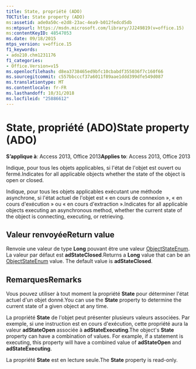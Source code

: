```yaml
---
title: State, propriété (ADO)
TOCTitle: State property (ADO)
ms:assetid: ade0a50c-e2d8-23ac-4ea9-b012fedcd5db
ms:mtpsurl: https://msdn.microsoft.com/library/JJ249819(v=office.15)
ms:contentKeyID: 48547053
ms.date: 09/18/2015
mtps_version: v=office.15
f1_keywords:
- ado210.chm1231176
f1_categories:
- Office.Version=v15
ms.openlocfilehash: d8ea3738465ed9bfc10cbabdf355036f7c160f66
ms.sourcegitcommit: c557bbcccf37a6011f89aae1ddd399dfe549d087
ms.translationtype: MT
ms.contentlocale: fr-FR
ms.lasthandoff: 10/31/2018
ms.locfileid: "25886612"
---
```

# <a name="state-property-ado"></a><span data-ttu-id="fbc9a-102">State, propriété (ADO)</span><span class="sxs-lookup"><span data-stu-id="fbc9a-102">State property (ADO)</span></span>


<span data-ttu-id="fbc9a-103">**S’applique à**: Access 2013, Office 2013</span><span class="sxs-lookup"><span data-stu-id="fbc9a-103">**Applies to**: Access 2013, Office 2013</span></span>

<span data-ttu-id="fbc9a-104">Indique, pour tous les objets applicables, si l'état de l'objet est ouvert ou fermé.</span><span class="sxs-lookup"><span data-stu-id="fbc9a-104">Indicates for all applicable objects whether the state of the object is open or closed.</span></span>

<span data-ttu-id="fbc9a-105">Indique, pour tous les objets applicables exécutant une méthode asynchrone, si l'état actuel de l'objet est « en cours de connexion », « en cours d'exécution » ou « en cours d'extraction ».</span><span class="sxs-lookup"><span data-stu-id="fbc9a-105">Indicates for all applicable objects executing an asynchronous method, whether the current state of the object is connecting, executing, or retrieving.</span></span>

## <a name="return-value"></a><span data-ttu-id="fbc9a-106">Valeur renvoyée</span><span class="sxs-lookup"><span data-stu-id="fbc9a-106">Return value</span></span>

<span data-ttu-id="fbc9a-p101">Renvoie une valeur de type **Long** pouvant être une valeur [ObjectStateEnum](objectstateenum.md). La valeur par défaut est **adStateClosed**.</span><span class="sxs-lookup"><span data-stu-id="fbc9a-p101">Returns a **Long** value that can be an [ObjectStateEnum](objectstateenum.md) value. The default value is **adStateClosed**.</span></span>

## <a name="remarks"></a><span data-ttu-id="fbc9a-109">Remarques</span><span class="sxs-lookup"><span data-stu-id="fbc9a-109">Remarks</span></span>

<span data-ttu-id="fbc9a-110">Vous pouvez utiliser à tout moment la propriété **State** pour déterminer l'état actuel d'un objet donné.</span><span class="sxs-lookup"><span data-stu-id="fbc9a-110">You can use the **State** property to determine the current state of a given object at any time.</span></span>

<span data-ttu-id="fbc9a-p102">La propriété **State** de l'objet peut présenter plusieurs valeurs associées. Par exemple, si une instruction est en cours d'exécution, cette propriété aura la valeur **adStateOpen** associée à **adStateExecuting**.</span><span class="sxs-lookup"><span data-stu-id="fbc9a-p102">The object's **State** property can have a combination of values. For example, if a statement is executing, this property will have a combined value of **adStateOpen** and **adStateExecuting**.</span></span>

<span data-ttu-id="fbc9a-113">La propriété **State** est en lecture seule.</span><span class="sxs-lookup"><span data-stu-id="fbc9a-113">The **State** property is read-only.</span></span>

